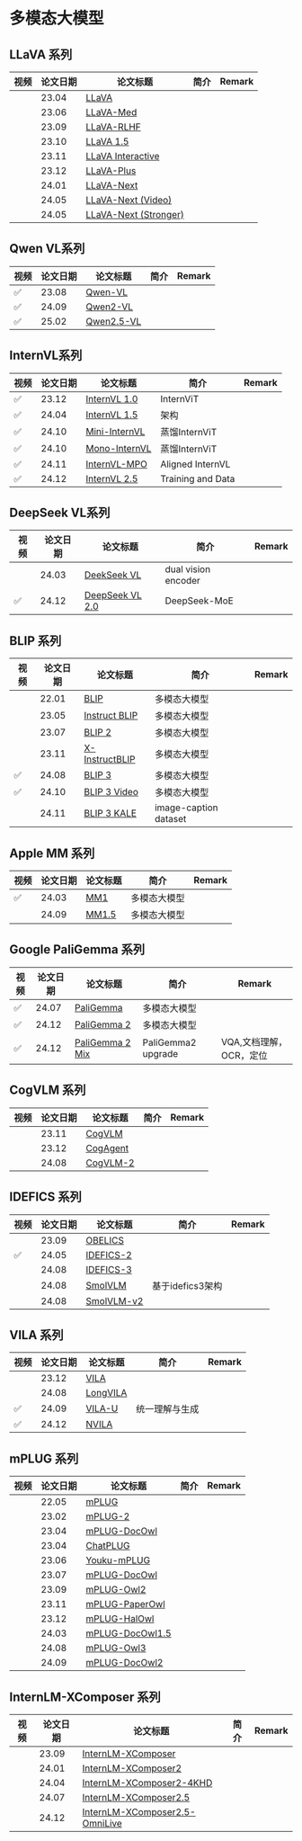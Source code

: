 # 多模态大模型

## LLaVA 系列

| 视频 | 论文日期 | 论文标题      | 简介              | Remark |
|------|----------|---------------|-------------------|--------|
|      | 23.04    | [LLaVA](https://arxiv.org/abs/2304.08485)  |          |        |
|      | 23.06     | [LLaVA-Med](https://arxiv.org/abs/2306.00890)  |         |        |
|      | 23.09     | [LLaVA-RLHF](https://llava-rlhf.github.io/)  |         |        |
|      | 23.10    | [LLaVA 1.5](https://arxiv.org/abs/2310.03744)  |          |        |
|      | 23.11    | [LLaVA Interactive](https://arxiv.org/abs/2311.00571)  |          |        |
|      | 23.12    | [LLaVA-Plus](https://arxiv.org/abs/2311.05437)  |          |        |
|      | 24.01    | [LLaVA-Next](https://llava-vl.github.io/blog/2024-01-30-llava-next/)  |          |        |
|      | 24.05    | [LLaVA-Next (Video)](https://llava-vl.github.io/blog/2024-04-30-llava-next-video/)  |          |        |
|      | 24.05    | [LLaVA-Next (Stronger)](https://llava-vl.github.io/blog/2024-05-10-llava-next-stronger-llms/)  |          |        |

## Qwen VL系列

| 视频 | 论文日期 | 论文标题      | 简介              | Remark |
|------|----------|---------------|-------------------|--------|
|  ✅  | 23.08    | [Qwen-VL](http://arxiv.org/abs/2308.12966)  |         |        |
|  ✅  | 24.09     | [Qwen2-VL](http://arxiv.org/abs/2409.12191)  |         |        |
|  ✅  | 25.02     | [Qwen2.5-VL](https://arxiv.org/abs/2502.13923)  |         |        |

## InternVL系列

| 视频 | 论文日期 | 论文标题      | 简介              | Remark |
|------|----------|---------------|-------------------|--------|
| ✅   | 23.12    | [InternVL 1.0](http://arxiv.org/abs/2312.05542)  | InternViT         |        |
| ✅   | 24.04    | [InternVL 1.5](http://arxiv.org/abs/2404.00227)  | 架构              |        |
| ✅   | 24.10    | [Mini-InternVL](http://arxiv.org/abs/2410.16261) | 蒸馏InternViT     |        |
| ✅   | 24.10    | [Mono-InternVL](http://arxiv.org/abs/2410.08202) | 蒸馏InternViT     |        |
| ✅   | 24.11    | [InternVL-MPO](https://arxiv.org/abs/2411.10442)  | Aligned InternVL |        |
| ✅   | 24.12    | [InternVL 2.5](http://arxiv.org/abs/2412.05271)  | Training and Data |        |

## DeepSeek VL系列

| 视频 | 论文日期 | 论文标题      | 简介              | Remark |
|------|----------|---------------|-------------------|--------|
|      | 24.03    | [DeekSeek VL](http://arxiv.org/abs/2403.05525)  | dual vision encoder         |        |
|  ✅  | 24.12     | [DeepSeek VL 2.0](http://arxiv.org/abs/2412.10302)  | DeepSeek-MoE             |        |

## BLIP 系列

| 视频 | 论文日期 | 论文标题      | 简介              | Remark |
|------|----------|---------------|-------------------|--------|
|      | 22.01    | [BLIP](https://arxiv.org/abs/2201.12086)  | 多模态大模型         |        |
|      | 23.05    | [Instruct BLIP](https://arxiv.org/abs/2305.06500)  | 多模态大模型         |        |
|      | 23.07    | [BLIP 2](https://proceedings.mlr.press/v202/li23q.html)  | 多模态大模型         |   |
|      | 23.11    | [X-InstructBLIP](http://arxiv.org/abs/2311.18799)  | 多模态大模型         |   |
| ✅   | 24.08    | [BLIP 3](http://arxiv.org/abs/2408.08872)  | 多模态大模型         |        |
| ✅   | 24.10    | [BLIP 3 Video](http://arxiv.org/abs/2410.16267)  | 多模态大模型         |        |
|    | 24.11    | [BLIP 3 KALE](http://arxiv.org/abs/2411.07461)  | image-caption dataset         |        |

## Apple MM 系列

| 视频 | 论文日期 | 论文标题      | 简介              | Remark |
|------|----------|---------------|-------------------|--------|
| ✅   | 24.03    | [MM1](http://arxiv.org/abs/2403.09611)  | 多模态大模型         |        |
|      | 24.09    | [MM1.5](http://arxiv.org/abs/2409.20566)  | 多模态大模型         |        |

## Google PaliGemma 系列

| 视频 | 论文日期 | 论文标题      | 简介              | Remark |
|------|----------|---------------|-------------------|--------|
| ✅   | 24.07    | [PaliGemma](http://arxiv.org/abs/2407.07726)  | 多模态大模型         |        |
| ✅   | 24.12    | [PaliGemma 2](http://arxiv.org/abs/2412.03555)  | 多模态大模型         |        |
| ✅   | 24.12    | [PaliGemma 2 Mix](https://huggingface.co/blog/paligemma2mix)  | PaliGemma2 upgrade         |  VQA,文档理解，OCR，定位      |

## CogVLM 系列

| 视频 | 论文日期 | 论文标题      | 简介              | Remark |
|------|----------|---------------|-------------------|--------|
|      | 23.11    | [CogVLM](https://arxiv.org/abs/2311.03079)  |          |        |
|      | 23.12    | [CogAgent](https://arxiv.org/abs/2312.08914)  |         |        |
|      | 24.08    | [CogVLM-2](https://arxiv.org/abs/2408.16500)  |          |        |

## IDEFICS 系列

| 视频 | 论文日期 | 论文标题      | 简介              | Remark |
|------|----------|---------------|-------------------|--------|
|      | 23.09    | [OBELICS](https://openreview.net/forum?id=SKN2hflBIZ&noteId=dDhzqGrzJk)  |          |        |
|  ✅  | 24.05    | [IDEFICS-2](https://arxiv.org/abs/2405.02246)  |          |        |
|      | 24.08    | [IDEFICS-3](https://arxiv.org/abs/2408.12637)  |          |        |
|      | 24.08    | [SmolVLM](https://huggingface.co/blog/smolvlm)  |      基于idefics3架构    |        |
|      | 24.08    | [SmolVLM-v2](https://huggingface.co/blog/smolvlm2)  |          |        |

## VILA 系列

| 视频 | 论文日期 | 论文标题      | 简介              | Remark |
|------|----------|---------------|-------------------|--------|
|      | 23.12    | [VILA](https://arxiv.org/abs/2312.07533)  |          |        |
|      | 24.08    | [LongVILA](https://openreview.net/forum?id=wCXAlfvCy6)  |          |        |
|   ✅ | 24.09    | [VILA-U](https://openreview.net/forum?id=02haSpO453)  |    统一理解与生成      |        |
|   ✅ | 24.12    | [NVILA](https://arxiv.org/abs/2412.04468)  |          |        |

## mPLUG 系列

| 视频 | 论文日期 | 论文标题      | 简介              | Remark |
|------|----------|---------------|-------------------|--------|
|      | 22.05    | [mPLUG](https://arxiv.org/pdf/2205.12005)  |          |        |
|      | 23.02    | [mPLUG-2](https://arxiv.org/pdf/2302.00402)  |          |        |
|      | 23.04    | [mPLUG-DocOwl](https://arxiv.org/pdf/2304.14178)  |          |        |
|      | 23.04    | [ChatPLUG](https://arxiv.org/abs/2304.07849)  |          |        |
|      | 23.06    | [Youku-mPLUG](https://arxiv.org/pdf/2306.04362)  |          |        |
|      | 23.07    | [mPLUG-DocOwl](https://arxiv.org/pdf/2307.02499)  |          |        |
|      | 23.09    | [mPLUG-Owl2](https://arxiv.org/pdf/2311.04257)  |          |        |
|      | 23.11    | [mPLUG-PaperOwl](https://arxiv.org/pdf/2311.18248)  |          |        |
|      | 23.12    | [mPLUG-HalOwl](https://arxiv.org/pdf/2312.06968v4)  |          |        |
|      | 24.03    | [mPLUG-DocOwl1.5](https://arxiv.org/pdf/2403.12895)  |          |        |
|      | 24.08    | [mPLUG-Owl3](https://arxiv.org/pdf/2408.04840)  |          |        |
|      | 24.09    | [mPLUG-DocOwl2](https://arxiv.org/pdf/2409.03420)  |          |        |

## InternLM-XComposer 系列

| 视频 | 论文日期 | 论文标题      | 简介              | Remark |
|------|----------|---------------|-------------------|--------|
|      | 23.09    | [InternLM-XComposer](https://arxiv.org/pdf/2309.15112)  |          |        |
|      | 24.01    | [InternLM-XComposer2](https://arxiv.org/pdf/2401.16420)  |          |        |
|      | 24.04    | [InternLM-XComposer2-4KHD](https://arxiv.org/pdf/2404.06512)  |          |        |
|      | 24.07    | [InternLM-XComposer2.5](https://arxiv.org/pdf/2407.03320)  |          |        |
|      | 24.12    | [InternLM-XComposer2.5-OmniLive](https://arxiv.org/pdf/2412.09596)  |          |        |
